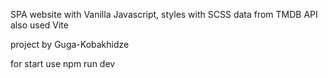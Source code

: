 SPA website with Vanilla Javascript,
styles with SCSS 
data from TMDB API 
also used Vite 

project by Guga-Kobakhidze

for start use npm run dev
